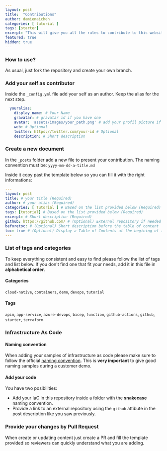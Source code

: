 ```yaml
---
layout: post
title:  "Contributions"
author: damienaicheh
categories: [ tutorial ]
tags: [starter]
excerpt: "This will give you all the rules to contribute to this website"
featured: true
hidden: true
---
```


### How to use?

As usual, just fork the repository and create your own branch.

### Add your self as contributor

Inside the `_config.yml` file add your self as an author. Keep the alias for the next step.

```yml
  youralias:
    display_name: # Your Name
    gravatar: # gravatar id if you have one
    avatar: 'assets/images/your_path.png' # add your profil picture if you don't have a gravatar id
    web: # Optional
    twitter: https://twitter.com/your-id # Optional
    description: # Short description
```

### Create a new document

In the `_posts` folder add a new file to present your contribution. The naming convention must be:
`yyyy-mm-dd-a-title.md`

Inside it copy past the template below so you can fill it with the right informations:

```yml
---
layout: post
title: # your title (Required)
author: # your alias (Required)
categories: [ Tutorial ] # Based on the list provided below (Required)
tags: [tutorial] # Based on the list provided below (Required)
excerpt: # Short description (Required)
github: https://github.com/ # (Optional) External repository if needed
beforetoc: # (Optional) Short description before the table of content
toc: true # (Optional) Display a Table of Contents at the begining of the post
---
``` 

### List of tags and categories

To keep everything consistent and easy to find please follow the list of tags and list below. If you don't find one that fit your needs, add it in this file in **alphabetical order**.

#### Categories

`cloud-native`, `containers`, `demo`, `devops`, `tutorial`

#### Tags

`apim`, `app-service`, `azure-devops`, `bicep`, `function`, `github-actions`, `github`, `starter`, `terraform`

### Infrastructure As Code

#### Naming convention

When adding your samples of infrastructure as code please make sure to follow the official [naming convention](https://learn.microsoft.com/en-us/azure/cloud-adoption-framework/ready/azure-best-practices/). This is **very important** to give good naming samples during a customer demo.

#### Add your code

You have two posibilities:
- Add your IaC in this repository inside a folder with the **snakecase** naming convention.
- Provide a link to an external repository using the `github` attibute in the post description like you saw previously.

### Provide your changes by Pull Request

When create or updating content just create a PR and fill the template provided so reviewers can quickly understand what you are adding.

